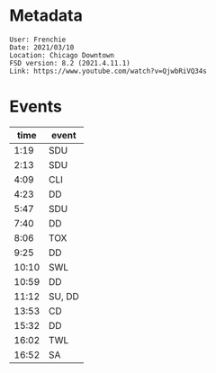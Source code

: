 # Metadata

```
User: Frenchie
Date: 2021/03/10
Location: Chicago Downtown
FSD version: 8.2 (2021.4.11.1)
Link: https://www.youtube.com/watch?v=QjwbRiVQ34s
```

# Events

time | event
--- | ---
1:19 | SDU
2:13 | SDU
4:09 | CLI
4:23 | DD
5:47 | SDU
7:40 | DD
8:06 | TOX
9:25 | DD
10:10 | SWL
10:59 | DD
11:12 | SU, DD
13:53 | CD
15:32 | DD
16:02 | TWL
16:52 | SA
